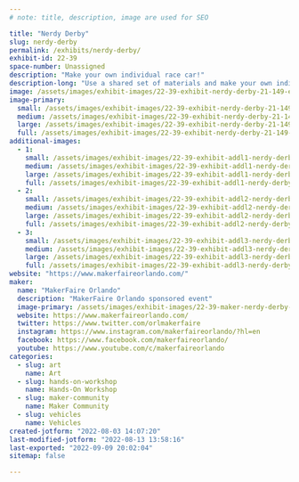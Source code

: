 ```yaml
---
# note: title, description, image are used for SEO

title: "Nerdy Derby"
slug: nerdy-derby
permalink: /exhibits/nerdy-derby/
exhibit-id: 22-39
space-number: Unassigned
description: "Make your own individual race car!"
description-long: "Use a shared set of materials and make your own individual race car. You can them race it against two other cars!"
image: /assets/images/exhibit-images/22-39-exhibit-nerdy-derby-21-149-exhibit-nerdy-derby-44146489990-e297d06ac1-c-large-large.jpg
image-primary: 
  small: /assets/images/exhibit-images/22-39-exhibit-nerdy-derby-21-149-exhibit-nerdy-derby-44146489990-e297d06ac1-c-large-small.jpg
  medium: /assets/images/exhibit-images/22-39-exhibit-nerdy-derby-21-149-exhibit-nerdy-derby-44146489990-e297d06ac1-c-large-medium.jpg
  large: /assets/images/exhibit-images/22-39-exhibit-nerdy-derby-21-149-exhibit-nerdy-derby-44146489990-e297d06ac1-c-large-large.jpg
  full: /assets/images/exhibit-images/22-39-exhibit-nerdy-derby-21-149-exhibit-nerdy-derby-44146489990-e297d06ac1-c-large-full.jpg
additional-images: 
  - 1:
    small: /assets/images/exhibit-images/22-39-exhibit-addl1-nerdy-derby-49107570566-d46807f4b3-c-small.jpg
    medium: /assets/images/exhibit-images/22-39-exhibit-addl1-nerdy-derby-49107570566-d46807f4b3-c-medium.jpg
    large: /assets/images/exhibit-images/22-39-exhibit-addl1-nerdy-derby-49107570566-d46807f4b3-c-large.jpg
    full: /assets/images/exhibit-images/22-39-exhibit-addl1-nerdy-derby-49107570566-d46807f4b3-c-full.jpg
  - 2:
    small: /assets/images/exhibit-images/22-39-exhibit-addl2-nerdy-derby-51702236312-eda0192a34-c-small.jpg
    medium: /assets/images/exhibit-images/22-39-exhibit-addl2-nerdy-derby-51702236312-eda0192a34-c-medium.jpg
    large: /assets/images/exhibit-images/22-39-exhibit-addl2-nerdy-derby-51702236312-eda0192a34-c-large.jpg
    full: /assets/images/exhibit-images/22-39-exhibit-addl2-nerdy-derby-51702236312-eda0192a34-c-full.jpg
  - 3:
    small: /assets/images/exhibit-images/22-39-exhibit-addl3-nerdy-derby-51702237012-c9ee9f37c8-c-small.jpg
    medium: /assets/images/exhibit-images/22-39-exhibit-addl3-nerdy-derby-51702237012-c9ee9f37c8-c-medium.jpg
    large: /assets/images/exhibit-images/22-39-exhibit-addl3-nerdy-derby-51702237012-c9ee9f37c8-c-large.jpg
    full: /assets/images/exhibit-images/22-39-exhibit-addl3-nerdy-derby-51702237012-c9ee9f37c8-c-full.jpg
website: "https://www.makerfaireorlando.com/"
maker: 
  name: "MakerFaire Orlando"
  description: "MakerFaire Orlando sponsored event"
  image-primary: /assets/images/exhibit-images/22-39-maker-nerdy-derby-21-142-maker-learn-to-solder-download-medium-medium.png
  website: https://www.makerfaireorlando.com/
  twitter: https://www.twitter.com/orlmakerfaire
  instagram: https://www.instagram.com/makerfaireorlando/?hl=en
  facebook: https://www.facebook.com/makerfaireorlando/
  youtube: https://www.youtube.com/c/makerfaireorlando
categories: 
  - slug: art
    name: Art
  - slug: hands-on-workshop
    name: Hands-On Workshop
  - slug: maker-community
    name: Maker Community
  - slug: vehicles
    name: Vehicles
created-jotform: "2022-08-03 14:07:20"
last-modified-jotform: "2022-08-13 13:58:16"
last-exported: "2022-09-09 20:02:04"
sitemap: false

---
```

